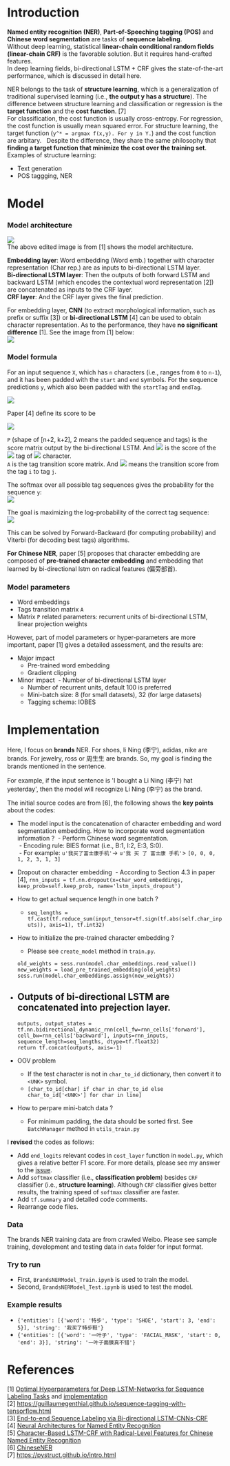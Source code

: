 # Introduction
**Named entity recognition (NER)**, **Part-of-Speeching tagging (POS)** and **Chinese word segmentation** are tasks of **sequence labeling**.  
Without deep learning, statistical **linear-chain conditional random fields (linear-chain CRF)** is the favorable solution. But it requires hand-crafted features.  
In deep learning fields, bi-directional LSTM + CRF gives the state-of-the-art performance, which is discussed in detail here.

NER belongs to the task of **structure learning**, which is a generalization of traditional supervised learning (i.e., **the output y has a structure**). The difference between structure learning and classification or regression is the **target function** and the **cost function**. [7]  
For classification, the cost function is usually cross-entropy. For regression, the cost function is usually mean squared error. For structure learning, the target function (`y^* = argmax f(x,y). For y in Y.`) and the cost function are arbitary.  
Despite the difference, they share the same philosophy that **finding a target function that minimize the cost over the training set**.  
Examples of structure learning:
- Text generation
- POS taggging, NER



# Model
### Model architecture
![](https://github.com/gaoisbest/NLP-Projects/blob/master/Sequence%20labeling%20-%20NER/images/Model_architecture.png)  
The above edited image is from [1] shows the model architecture.  

**Embedding layer**: Word embedding (Word emb.) together with character representation (Char rep.) are as inputs to bi-directional LSTM layer.   
**Bi-directional LSTM layer**: Then the outputs of both forward LSTM and backward LSTM (which encodes the contextual word representation [2]) are concatenated as inputs to the CRF layer.  
**CRF layer**: And the CRF layer gives the final prediction.  

For embedding layer, **CNN** (to extract morphological information, such as prefix or suffix [3]) or **bi-directional LSTM** [4] can be used to obtain character representation. As to the performance, they have **no significant difference** [1]. See the image from [1] below:  
![](https://github.com/gaoisbest/NLP-Projects/blob/master/Sequence%20labeling%20-%20NER/images/Character_representation.png)

### Model formula
For an input sequence `X`, which has `n` characters (i.e., ranges from `0` to `n-1`), and it has been padded with the `start` and `end` symbols. For the sequence predictions `y`, which also been padded with the `startTag` and `endTag`.  

![](https://github.com/gaoisbest/NLP-Projects/blob/master/Sequence%20labeling%20-%20NER/images/X_y.png)

Paper [4] define its score to be  

![](https://github.com/gaoisbest/NLP-Projects/blob/master/Sequence%20labeling%20-%20NER/images/S_X_y.png)

`P` (shape of [n+2, k+2], 2 means the padded sequence and tags) is the score matrix output by the bi-directional LSTM. And ![](https://github.com/gaoisbest/NLP-Projects/blob/master/Sequence%20labeling%20-%20NER/images/P_i_j.png) is the score of the ![](https://github.com/gaoisbest/NLP-Projects/blob/master/Sequence%20labeling%20-%20NER/images/j.png) tag of ![](https://github.com/gaoisbest/NLP-Projects/blob/master/Sequence%20labeling%20-%20NER/images/i.png) character.  
`A` is the tag transition score matrix. And ![](https://github.com/gaoisbest/NLP-Projects/blob/master/Sequence%20labeling%20-%20NER/images/A_i_j.png) means the transition score from the tag `i` to tag `j`.  

The softmax over all possible tag sequences gives the probability for the sequence `y`:  
![](https://github.com/gaoisbest/NLP-Projects/blob/master/Sequence%20labeling%20-%20NER/images/p_y_X.png)

The goal is maximizing the log-probability of the correct tag sequence:  
![](https://github.com/gaoisbest/NLP-Projects/blob/master/Sequence%20labeling%20-%20NER/images/log_p_y_X.png)

This can be solved by Forward-Backward (for computing probability) and Viterbi (for decoding best tags) algorithms.

**For Chinese NER**, paper [5] proposes that character embedding are composed of **pre-trained character embedding** and embedding that learned by bi-directional lstm on radical features (偏旁部首).

### Model parameters
- Word embeddings
- Tags transition matrix `A`
- Matrix `P` related parameters: recurrent units of bi-directional LSTM, linear projection weights

However, part of model parameters or hyper-parameters are more important, paper [1] gives a detailed assessment, and the results are:  
- Major impact
  - Pre-trained word embedding
  - Gradient clipping
- Minor impact
  - Number of bi-directional LSTM layer
  - Number of recurrent units, default 100 is preferred
  - Mini-batch size: 8 (for small datasets), 32 (for large datasets)
  - Tagging schema: IOBES

# Implementation
Here, I focus on **brands** NER. For shoes, li Ning (李宁), adidas, nike are brands. For jewelry, ross or 周生生 are brands. So, my goal is finding the brands mentioned in the sentence.  

For example, if the input sentence is 'I bought a Li Ning (李宁) hat yesterday', then the model will recognize Li Ning (李宁) as the brand.  

The initial source codes are from [6], the following shows the **key points** about the codes:
- The model input is the concatenation of character embedding and word segmentation embedding. How to incorporate word segmentation information ?
  - Perform Chinese word segmentation.  
  - Encoding rule: BIES format (i.e., B:1, I:2, E:3, S:0).  
  - For example: `u'我买了富士康手机'`-> `u'我 买 了 富士康 手机'`> `[0, 0, 0, 1, 2, 3, 1, 3]`

- Dropout on character embedding
  - According to Section 4.3 in paper [4], `rnn_inputs = tf.nn.dropout(x=char_word_embeddings, keep_prob=self.keep_prob, name='lstm_inputs_dropout')`

- How to get actual sequence length in one batch ?
  - `seq_lengths = tf.cast(tf.reduce_sum(input_tensor=tf.sign(tf.abs(self.char_inputs)), axis=1), tf.int32)`

- How to initialize the pre-trained character embedding ?  
  - Please see `create_model` method in `train.py`.  
  ```
  old_weights = sess.run(model.char_embeddings.read_value())  
  new_weights = load_pre_trained_embedding(old_weights)  
  sess.run(model.char_embeddings.assign(new_weights))
  ```  
  
- Outputs of bi-directional LSTM are concatenated into prejection layer.  
  -    
  ```
  outputs, output_states = tf.nn.bidirectional_dynamic_rnn(cell_fw=rnn_cells['forward'], cell_bw=rnn_cells['backward'], inputs=rnn_inputs, sequence_length=seq_lengths, dtype=tf.float32)  
  return tf.concat(outputs, axis=-1)
  ```
- OOV problem
  - If the test character is not in `char_to_id` dictionary, then convert it to `<UNK>` symbol.  
  - `[char_to_id[char] if char in char_to_id else char_to_id['<UNK>'] for char in line]`
- How to perpare mini-batch data ?  
  - For minimum padding, the data should be sorted first. See `BatchManager` method in `utils_train.py`


I **revised** the codes as follows:  
- Add `end_logits` relevant codes in `cost_layer` function in `model.py`, which gives a relative better F1 score. For more details, please see my answer to the [issue](https://github.com/zjy-ucas/ChineseNER/issues/10).
- Add `softmax` classifier (i.e., **classification problem**) besides `CRF` classifier (i.e., **structure learning**). Although `CRF` classifier gives better results, the training speed of `softmax` classifier are faster.
- Add `tf.summary` and detailed code comments.
- Rearrange code files.

### Data
The brands NER training data are from crawled Weibo. Please see sample training, development and testing data in `data` folder for input format.

### Try to run
- First, `BrandsNERModel_Train.ipynb` is used to train the model.
- Second, `BrandsNERModel_Test.ipynb` is used to test the model.

### Example results
- `{'entities': [{'word': '特步', 'type': 'SHOE', 'start': 3, 'end': 5}], 'string': '我买了特步鞋'}`  
- `{'entities': [{'word': '一叶子', 'type': 'FACIAL_MASK', 'start': 0, 'end': 3}], 'string': '一叶子面膜真不错'}`

# References
[1] [Optimal Hyperparameters for Deep LSTM-Networks for Sequence Labeling Tasks](https://arxiv.org/pdf/1707.06799.pdf) and [implementation](https://github.com/UKPLab/emnlp2017-bilstm-cnn-crf)  
[2] https://guillaumegenthial.github.io/sequence-tagging-with-tensorflow.html  
[3] [End-to-end Sequence Labeling via Bi-directional LSTM-CNNs-CRF](https://arxiv.org/pdf/1603.01354.pdf)  
[4] [Neural Architectures for Named Entity Recognition](https://arxiv.org/pdf/1603.01360.pdf)  
[5] [Character-Based LSTM-CRF with Radical-Level Features for Chinese Named Entity Recognition](https://link.springer.com/chapter/10.1007/978-3-319-50496-4_20)  
[6] [ChineseNER](https://github.com/zjy-ucas/ChineseNER)  
[7] https://pystruct.github.io/intro.html
